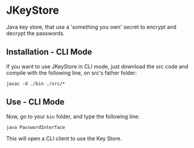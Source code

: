 # JKeyStore
Java key store, that use a 'something you own' secret to encrypt and decrypt the passwords.

## Installation - CLI Mode

If you want to use JKeyStore in CLI mode, just download the src code and compile with the following line, on src's father folder:

`javac -d ./bin ./src/*`

## Use - CLI Mode

Now, go to your `bin` folder, and type the following line:

`java PasswordInterface`

This will open a CLI client to use the Key Store.
